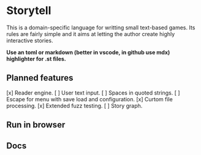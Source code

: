# Storytell

This is a domain-specific language for writting small text-based
games. Its rules are fairly simple and it aims at letting the
author create highly interactive stories. 

**Use an toml or markdown (better in vscode, in github use mdx) highlighter for .st files.**

## Planned features

[x] Reader engine.
[ ] User text input.
[ ] Spaces in quoted strings.
[ ] Escape for menu with save load and configuration.
[x] Curtom file processing.
[x] Extended fuzz testing.
[ ] Story graph.

## Run in browser

## Docs